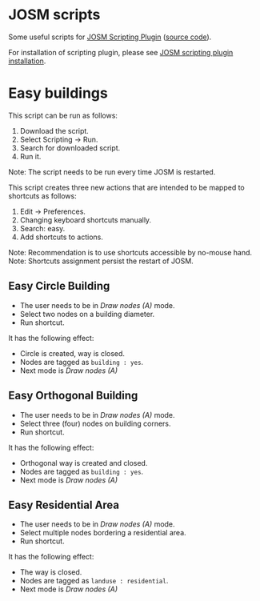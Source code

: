 JOSM scripts
============
Some useful scripts for [JOSM Scripting
Plugin](http://gubaer.github.io/josm-scripting-plugin/)
([source code](https://github.com/Gubaer/josm-scripting-plugin)).

For installation of scripting plugin, please see [JOSM scripting plugin
installation](https://github.com/Gubaer/josm-scripting-plugin#for-josm-users).

Easy buildings
==============
This script can be run as follows:

1. Download the script.
2. Select Scripting -> Run.
3. Search for downloaded script.
4. Run it.

Note: The script needs to be run every time JOSM is restarted.

This script creates three new actions that are intended to be mapped to
shortcuts as follows:

1. Edit -> Preferences.
2. Changing keyboard shortcuts manually.
3. Search: easy.
4. Add shortcuts to actions.

Note: Recommendation is to use shortcuts accessible by no-mouse hand.
Note: Shortcuts assignment persist the restart of JOSM.

Easy Circle Building
--------------------
* The user needs to be in *Draw nodes (A)* mode.
* Select two nodes on a building diameter.
* Run shortcut.

It has the following effect:
* Circle is created, way is closed.
* Nodes are tagged as `building : yes`.
* Next mode is *Draw nodes (A)*

Easy Orthogonal Building
------------------------
* The user needs to be in *Draw nodes (A)* mode.
* Select three (four) nodes on building corners.
* Run shortcut.

It has the following effect:
* Orthogonal way is created and closed.
* Nodes are tagged as `building : yes`.
* Next mode is *Draw nodes (A)*

Easy Residential Area
---------------------
* The user needs to be in *Draw nodes (A)* mode.
* Select multiple nodes bordering a residential area.
* Run shortcut.

It has the following effect:
* The way is closed.
* Nodes are tagged as `landuse : residential`.
* Next mode is *Draw nodes (A)*
